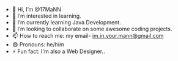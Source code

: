 - 👋 Hi, I’m @17MaNN
- 👀 I’m interested in learning.
- 🌱 I’m currently learning Java Development.
- 💞️ I’m looking to collaborate on some awesome coding projects.
- 📫 How to reach me: my email- im.in.your.mann@gmail.com
- 😄 Pronouns: he/him
- ⚡ Fun fact: I'm also a Web Designer..

<!---
17MaNN/17MaNN is a ✨ special ✨ repository because its `README.md` (this file) appears on your GitHub profile.
You can click the Preview link to take a look at your changes.
--->

